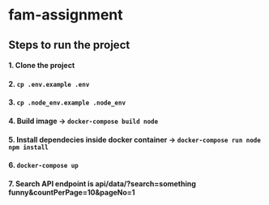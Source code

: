 # fam-assignment

## Steps to run the project

#### 1. Clone the project
#### 2. `cp .env.example .env`
#### 3. `cp .node_env.example .node_env`
#### 4. Build image -> `docker-compose build node`
#### 5. Install dependecies inside docker container -> `docker-compose run node npm install`
#### 6. `docker-compose up`
#### 7. Search API endpoint is api/data/?search=something funny&countPerPage=10&pageNo=1
